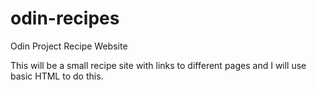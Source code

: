 # odin-recipes
Odin Project Recipe Website

This will be a small recipe site with links to different pages and I will use basic HTML to do this.